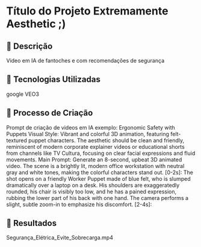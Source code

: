 # Título do Projeto Extremamente Aesthetic ;)

## 📒 Descrição
Video em IA de fantoches e com recomendações de segurança

## 🤖 Tecnologias Utilizadas
google VEO3

## 🧐 Processo de Criação
Prompt de criação de videos em IA
exemplo:
 Ergonomic Safety with Puppets Visual Style: Vibrant and colorful 3D animation, featuring felt-textured puppet characters. The aesthetic should be clean and friendly, reminiscent of modern corporate explainer videos or educational shorts from channels like TV Cultura, focusing on clear facial expressions and fluid movements. Main Prompt: Generate an 8-second, upbeat 3D animated video. The scene is a brightly lit, modern office workstation with neutral gray and white tones, making the colorful characters stand out. [0-2s]: The shot opens on a friendly Worker Puppet made of blue felt, who is slumped dramatically over a laptop on a desk. His shoulders are exaggeratedly rounded, his chair is visibly too low, and he has a pained expression, rubbing the lower part of his back with one hand. The camera performs a slight, subtle zoom-in to emphasize his discomfort. [2-4s]:

## 🚀 Resultados
Segurança_Elétrica_Evite_Sobrecarga.mp4



